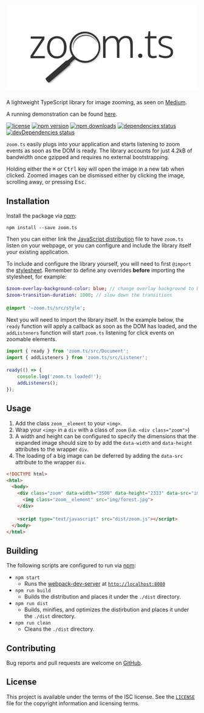# ![zoom.ts][logo]

A lightweight TypeScript library for image zooming, as seen on
[Medium][medium].

A running demonstration can be found [here][demo].

[![license][license-badge]][license]
[![npm version][npm-badge]][npm]
[![npm downloads][downloads-badge]][downloads]
[![dependencies status][dependencies-badge]][dependencies]
[![devDependencies status][devDependencies-badge]][devDependencies]

`zoom.ts` easily plugs into your application and starts listening to zoom events
as soon as the DOM is ready. The library accounts for just 4.2kB of bandwidth
once gzipped and requires no external bootstrapping.

Holding either the <kbd>⌘</kbd> or <kbd>Ctrl</kbd> key will open the image in a
new tab when clicked. Zoomed images can be dismissed either by clicking the
image, scrolling away, or pressing <kbd>Esc</kbd>.

## Installation

Install the package via [npm][npm]:

```
npm install --save zoom.ts
```

Then you can either link the [JavaScript distribution][dist] file to have
`zoom.ts` listen on your webpage, or you can configure and include the library
itself your existing application.

To include and configure the library yourself, you will need to first `@import`
the [stylesheet][stylesheet]. Remember to define any overrides **before**
importing the stylesheet, for example:

```sass
$zoom-overlay-background-color: blue; // change overlay background to blue
$zoom-transition-duration: 1000; // slow down the transitions

@import '~zoom.ts/src/style';
```

Next you will need to import the library itself. In the example below, the
`ready` function will apply a callback as soon as the DOM has loaded, and the
`addListeners` function will start `zoom.ts` listening for click events on
zoomable elements.

```typescript
import { ready } from 'zoom.ts/src/Document';
import { addListeners } from 'zoom.ts/src/Listener';

ready(() => {
    console.log('zoom.ts loaded!');
    addListeners();
});
```

## Usage

1. Add the class `zoom__element` to your `<img>`.
2. Wrap your `<img>` in a `div` with a class of `zoom` (i.e. `<div class="zoom">`)
3. A width and height can be configured to specify the dimensions that the expanded image should size to by add the `data-width` and `data-height` attributes to the wrapper `div`.
4. The loading of a big image can be deferred by adding the `data-src` attribute to the wrapper `div`.

```html
<!DOCTYPE html>
<html>
  <body>
    <div class="zoom" data-width="3500" data-height="2333" data-src="img/forest-full.jpg">
      <img class="zoom__element" src="img/forest.jpg">
    </div>

    <script type="text/javascript" src="dist/zoom.js"></script>
  </body>
</html>
```

## Building

The following scripts are configured to run via [npm][npm]:

- `npm start`
  - Runs the [webpack-dev-server][dev-server] at
    [`http://localhost:8080`][localhost]
- `npm run build`
  - Builds the distribution and places it under the `./dist` directory.
- `npm run dist`
  - Builds, minifies, and optimizes the distirbution and places it under the
    `./dist` directory.
- `npm run clean`
  - Cleans the `./dist` directory.

## Contributing

Bug reports and pull requests are welcome on [GitHub][github].

## License

This project is available under the terms of the ISC license. See the
[`LICENSE`][license] file for the copyright information and licensing terms.

[logo]: /img/logo.png
[medium]: https://medium.design/image-zoom-on-medium-24d146fc0c20

[license-badge]: https://img.shields.io/github/license/michaelbull/zoom.ts.svg?style=flat-square
[license]: https://github.com/michaelbull/zoom.ts/blob/master/LICENSE
[npm-badge]: https://img.shields.io/npm/v/zoom.ts.svg?style=flat-square
[npm]: https://www.npmjs.com/package/zoom.ts
[downloads-badge]: https://img.shields.io/npm/dt/zoom.ts.svg?style=flat-square
[downloads]: https://www.npmjs.com/package/zoom.ts
[dependencies-badge]: https://david-dm.org/michaelbull/zoom.ts.svg?style=flat-square
[dependencies]: https://david-dm.org/michaelbull/zoom.ts
[devDependencies-badge]: https://david-dm.org/michaelbull/zoom.ts/dev-status.svg?style=flat-square
[devDependencies]: https://david-dm.org/michaelbull/zoom.ts?type=dev

[demo]: https://michaelbull.github.io/zoom.ts
[npm]: https://www.npmjs.com/
[dist]: https://github.com/michaelbull/zoom.ts/blob/master/dist/zoom.js
[stylesheet]: https://github.com/michaelbull/zoom.ts/blob/master/src/zoom.scss
[localhost]: http://localhost:8080
[dev-server]: https://github.com/webpack/webpack-dev-server
[github]: https://github.com/michaelbull/zoom.ts
